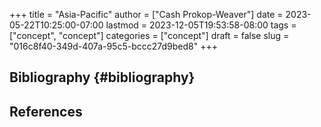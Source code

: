 +++
title = "Asia-Pacific"
author = ["Cash Prokop-Weaver"]
date = 2023-05-22T10:25:00-07:00
lastmod = 2023-12-05T19:53:58-08:00
tags = ["concept", "concept"]
categories = ["concept"]
draft = false
slug = "016c8f40-349d-407a-95c5-bccc27d9bed8"
+++

## Bibliography {#bibliography}

## References

<style>.csl-entry{text-indent: -1.5em; margin-left: 1.5em;}</style><div class="csl-bib-body">
</div>
